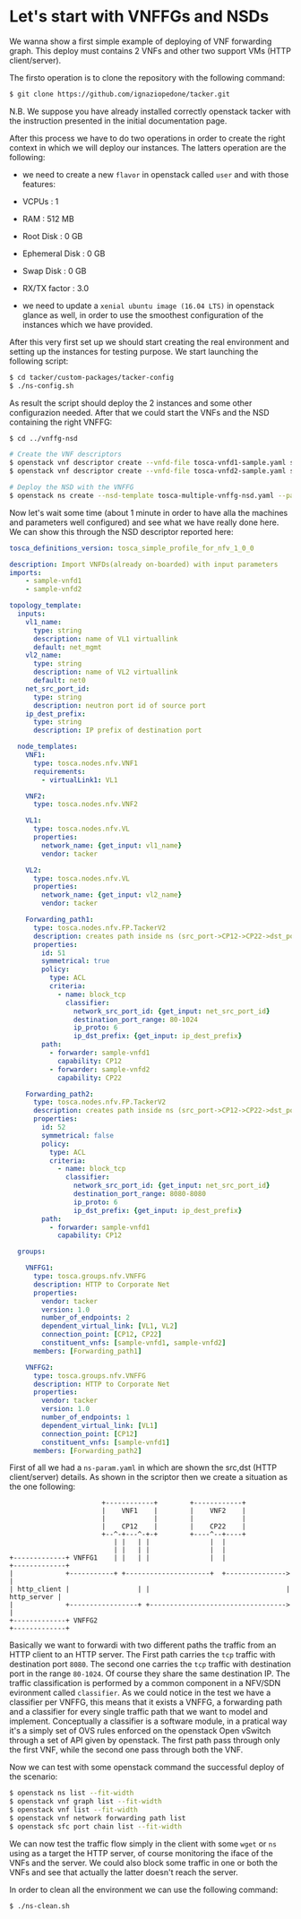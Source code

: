 # Let's start with VNFFGs and NSDs

We wanna show a first simple example of deploying of VNF forwarding graph. This deploy must contains 2 VNFs and other two support VMs (HTTP client/server).

The firsto operation is to clone the repository with the following command:

```bash
$ git clone https://github.com/ignaziopedone/tacker.git
```

N.B. We suppose you have already installed correctly openstack tacker with the instruction presented in the initial documentation page.

After this process we have to do two operations in order to create the right context in which we will deploy our instances. The latters operation are the following:

* we need to create a new `flavor` in openstack called `user` and with those features:

 * VCPUs : 1
 * RAM : 512 MB
 * Root Disk : 0 GB
 * Ephemeral Disk : 0 GB
 * Swap Disk : 0 GB
 * RX/TX factor : 3.0


* we need to update a `xenial ubuntu image (16.04 LTS)` in openstack glance as well, in order to use the smoothest configuration of the instances which we have provided.

After this very first set up we should start creating the real environment and setting up the instances for testing purpose. We start launching the following script:

```bash
$ cd tacker/custom-packages/tacker-config
$ ./ns-config.sh
```

As result the script should deploy the 2 instances and some other configurazion needed. After that we could start the VNFs and the NSD containing the right VNFFG:

```bash
$ cd ../vnffg-nsd

# Create the VNF descriptors
$ openstack vnf descriptor create --vnfd-file tosca-vnfd1-sample.yaml sample-vnfd1
$ openstack vnf descriptor create --vnfd-file tosca-vnfd2-sample.yaml sample-vnfd2

# Deploy the NSD with the VNFFG
$ openstack ns create --nsd-template tosca-multiple-vnffg-nsd.yaml --param-file ns_param.yaml NS2
```

Now let's wait some time (about 1 minute in order to have alla the machines and parameters well configured) and see what we have really done here. We can show this through the NSD descriptor reported here:

```yaml
tosca_definitions_version: tosca_simple_profile_for_nfv_1_0_0

description: Import VNFDs(already on-boarded) with input parameters
imports:
    - sample-vnfd1
    - sample-vnfd2

topology_template:
  inputs:
    vl1_name:
      type: string
      description: name of VL1 virtuallink
      default: net_mgmt
    vl2_name:
      type: string
      description: name of VL2 virtuallink
      default: net0
    net_src_port_id:
      type: string
      description: neutron port id of source port
    ip_dest_prefix:
      type: string
      description: IP prefix of destination port

  node_templates:
    VNF1:
      type: tosca.nodes.nfv.VNF1
      requirements:
        - virtualLink1: VL1

    VNF2:
      type: tosca.nodes.nfv.VNF2

    VL1:
      type: tosca.nodes.nfv.VL
      properties:
        network_name: {get_input: vl1_name}
        vendor: tacker

    VL2:
      type: tosca.nodes.nfv.VL
      properties:
        network_name: {get_input: vl2_name}
        vendor: tacker

    Forwarding_path1:
      type: tosca.nodes.nfv.FP.TackerV2
      description: creates path inside ns (src_port->CP12->CP22->dst_port)
      properties:
        id: 51
        symmetrical: true
        policy:
          type: ACL
          criteria:
            - name: block_tcp
              classifier:
                network_src_port_id: {get_input: net_src_port_id}
                destination_port_range: 80-1024
                ip_proto: 6
                ip_dst_prefix: {get_input: ip_dest_prefix}
        path:
          - forwarder: sample-vnfd1
            capability: CP12
          - forwarder: sample-vnfd2
            capability: CP22

    Forwarding_path2:
      type: tosca.nodes.nfv.FP.TackerV2
      description: creates path inside ns (src_port->CP12->CP22->dst_port)
      properties:
        id: 52
        symmetrical: false
        policy:
          type: ACL
          criteria:
            - name: block_tcp
              classifier:
                network_src_port_id: {get_input: net_src_port_id}
                destination_port_range: 8080-8080
                ip_proto: 6
                ip_dst_prefix: {get_input: ip_dest_prefix}
        path:
          - forwarder: sample-vnfd1
            capability: CP12

  groups:

    VNFFG1:
      type: tosca.groups.nfv.VNFFG
      description: HTTP to Corporate Net
      properties:
        vendor: tacker
        version: 1.0
        number_of_endpoints: 2
        dependent_virtual_link: [VL1, VL2]
        connection_point: [CP12, CP22]
        constituent_vnfs: [sample-vnfd1, sample-vnfd2]
      members: [Forwarding_path1]

    VNFFG2:
      type: tosca.groups.nfv.VNFFG
      description: HTTP to Corporate Net
      properties:
        vendor: tacker
        version: 1.0
        number_of_endpoints: 1
        dependent_virtual_link: [VL1]
        connection_point: [CP12]
        constituent_vnfs: [sample-vnfd1]
      members: [Forwarding_path2]
```

First of all we had a `ns-param.yaml` in which are shown the src,dst (HTTP client/server) details. As shown in the scriptor then we create a situation as the one following:

```
                       +------------+        +------------+
                       |    VNF1    |        |    VNF2    |
                       |            |        |            |
                       |    CP12    |        |    CP22    |
                       +--^-+---^-+-+        +----^--+----+
                          | |   | |               |  |
                          | |   | |               |  |
+-------------+ VNFFG1    | |   | |               |  |               +-------------+
|             +-----------+ +---------------------+  +--------------->             |
| http_client |                 | |                                  | http_server |
|             +-----------------+ +---------------------------------->             |
+-------------+ VNFFG2                                               +-------------+

```

Basically we want to forwardi with two different paths the traffic from an HTTP client to an HTTP server. The First path carries the `tcp` traffic with destination port `8080`. The second one carries the `tcp` traffic with destination port in the range `80-1024`. Of course they share the same destination IP. The traffic classification is performed by a common component in a NFV/SDN evironment called `classifier`. As we could notice in the test we have a classifier per VNFFG, this means that it exists a VNFFG, a forwarding path and a classifier for every single traffic path that we want to model and implement. Conceptually a classifier is a software module, in a pratical way it's a simply set of OVS rules enforced on the openstack Open vSwitch through a set of API given by openstack. The first path pass through only the first VNF, while the second one pass through both the VNF.

Now we can test with some openstack command the successful deploy of the scenario:

```bash
$ openstack ns list --fit-width
$ openstack vnf graph list --fit-width
$ openstack vnf list --fit-width
$ openstack vnf network forwarding path list
$ openstack sfc port chain list --fit-width
```

We can now test the traffic flow simply in the client with some `wget` or `ns` using as a target the HTTP server, of course monitoring the iface of the VNFs and the server. We could also block some traffic in one or both the VNFs and see that actually the latter doesn't reach the server.

In order to clean all the environment we can use the following command:
```bash
$ ./ns-clean.sh
```
